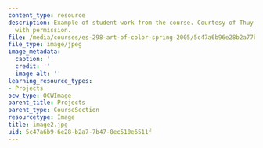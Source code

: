 ```yaml
---
content_type: resource
description: Example of student work from the course. Courtesy of Thuy-Tien Le. Used
  with permission.
file: /media/courses/es-298-art-of-color-spring-2005/5c47a6b96e28b2a77b478ec510e6511f_image2.jpg
file_type: image/jpeg
image_metadata:
  caption: ''
  credit: ''
  image-alt: ''
learning_resource_types:
- Projects
ocw_type: OCWImage
parent_title: Projects
parent_type: CourseSection
resourcetype: Image
title: image2.jpg
uid: 5c47a6b9-6e28-b2a7-7b47-8ec510e6511f
---
```

